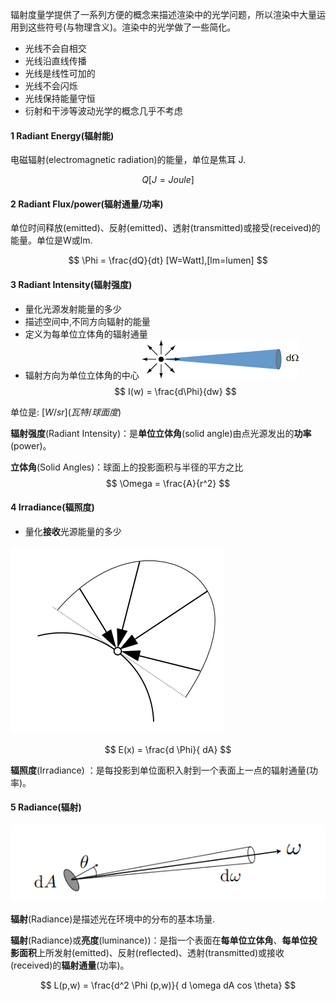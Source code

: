 辐射度量学提供了一系列方便的概念来描述渲染中的光学问题，所以渲染中大量运用到这些符号(与物理含义)。渲染中的光学做了一些简化。
- 光线不会自相交
- 光线沿直线传播
- 光线是线性可加的
- 光线不会闪烁
- 光线保持能量守恒
- 衍射和干涉等波动光学的概念几乎不考虑

#### 1 Radiant Energy(辐射能)
电磁辐射(electromagnetic radiation)的能量，单位是焦耳 J.

$$
Q [J=Joule]
$$

#### 2 Radiant Flux/power(辐射通量/功率)
单位时间释放(emitted)、反射(emitted)、透射(transmitted)或接受(received)的能量。单位是W或lm.

$$
\Phi = \frac{dQ}{dt} [W=Watt],[lm=lumen]
$$

#### 3 Radiant Intensity(辐射强度)
- 量化光源发射能量的多少
- 描述空间中,不同方向辐射的能量
- 定义为每单位立体角的辐射通量
- 辐射方向为单位立体角的中心
![alt](./doc/002.webp)
$$
I(w) = \frac{d\Phi}{dw}
$$

单位是: $[W/sr](瓦特/球面度)$

**辐射强度**(Radiant Intensity)：是**单位立体角**(solid angle)由点光源发出的**功率**(power)。

**立体角**(Solid Angles)：球面上的投影面积与半径的平方之比
$$
\Omega = \frac{A}{r^2}
$$

#### 4 Irradiance(辐照度)
- 量化**接收**光源能量的多少

![alt](./doc/003.png)


$$
E(x) = \frac{d \Phi}{ dA}
$$

**辐照度**(Irradiance) ：是每投影到单位面积入射到一个表面上一点的辐射通量(功率)。

#### 5 Radiance(辐射)
![alt](./doc/004.png)

**辐射**(Radiance)是描述光在环境中的分布的基本场量.

**辐射**(Radiance)或**亮度**(luminance))：是指一个表面在**每单位立体角**、**每单位投影面积**上所发射(emitted)、反射(reflected)、透射(transmitted)或接收(received)的**辐射通量**(功率)。


$$
L(p,w) = \frac{d^2 \Phi (p,w)}{ d \omega dA cos \theta}
$$
